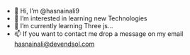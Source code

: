 - 👋 Hi, I’m @hasnainali9
- 👀 I’m interested in learning new Technologies
- 🌱 I’m currently learning Three js...
- 📫 If you want to contact me drop a message on my email hasnainali@devendsol.com

<!---
hasnainali9/hasnainali9 is a ✨ special ✨ repository because its `README.md` (this file) appears on your GitHub profile.
You can click the Preview link to take a look at your changes.
--->
